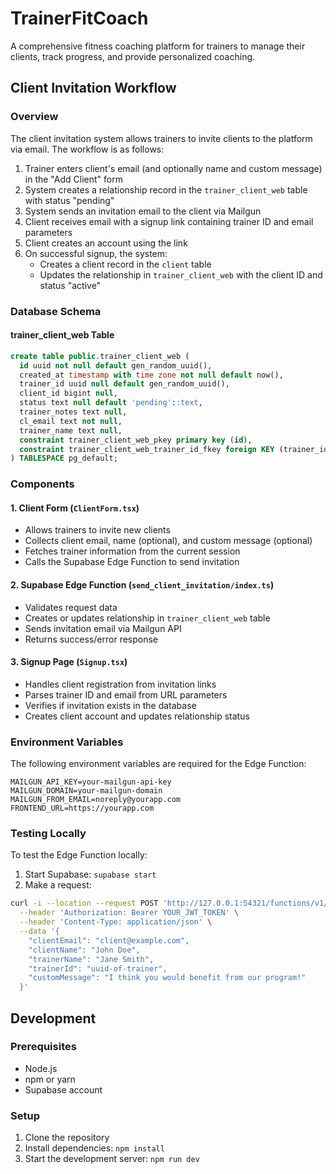 # TrainerFitCoach

A comprehensive fitness coaching platform for trainers to manage their clients, track progress, and provide personalized coaching.

## Client Invitation Workflow

### Overview

The client invitation system allows trainers to invite clients to the platform via email. The workflow is as follows:

1. Trainer enters client's email (and optionally name and custom message) in the "Add Client" form
2. System creates a relationship record in the `trainer_client_web` table with status "pending"
3. System sends an invitation email to the client via Mailgun
4. Client receives email with a signup link containing trainer ID and email parameters
5. Client creates an account using the link
6. On successful signup, the system:
   - Creates a client record in the `client` table
   - Updates the relationship in `trainer_client_web` with the client ID and status "active"

### Database Schema

#### trainer_client_web Table

```sql
create table public.trainer_client_web (
  id uuid not null default gen_random_uuid(),
  created_at timestamp with time zone not null default now(),
  trainer_id uuid null default gen_random_uuid(),
  client_id bigint null,
  status text null default 'pending'::text,
  trainer_notes text null,
  cl_email text not null,
  trainer_name text null,
  constraint trainer_client_web_pkey primary key (id),
  constraint trainer_client_web_trainer_id_fkey foreign KEY (trainer_id) references trainer (id)
) TABLESPACE pg_default;
```

### Components

#### 1. Client Form (`ClientForm.tsx`)

- Allows trainers to invite new clients
- Collects client email, name (optional), and custom message (optional)
- Fetches trainer information from the current session
- Calls the Supabase Edge Function to send invitation

#### 2. Supabase Edge Function (`send_client_invitation/index.ts`)

- Validates request data
- Creates or updates relationship in `trainer_client_web` table
- Sends invitation email via Mailgun API
- Returns success/error response

#### 3. Signup Page (`Signup.tsx`)

- Handles client registration from invitation links
- Parses trainer ID and email from URL parameters
- Verifies if invitation exists in the database
- Creates client account and updates relationship status

### Environment Variables

The following environment variables are required for the Edge Function:

```
MAILGUN_API_KEY=your-mailgun-api-key
MAILGUN_DOMAIN=your-mailgun-domain
MAILGUN_FROM_EMAIL=noreply@yourapp.com
FRONTEND_URL=https://yourapp.com
```

### Testing Locally

To test the Edge Function locally:

1. Start Supabase: `supabase start`
2. Make a request:
```bash
curl -i --location --request POST 'http://127.0.0.1:54321/functions/v1/send_client_invitation' \
  --header 'Authorization: Bearer YOUR_JWT_TOKEN' \
  --header 'Content-Type: application/json' \
  --data '{
    "clientEmail": "client@example.com",
    "clientName": "John Doe",
    "trainerName": "Jane Smith",
    "trainerId": "uuid-of-trainer",
    "customMessage": "I think you would benefit from our program!"
  }'
```

## Development

### Prerequisites

- Node.js
- npm or yarn
- Supabase account

### Setup

1. Clone the repository
2. Install dependencies: `npm install`
3. Start the development server: `npm run dev`